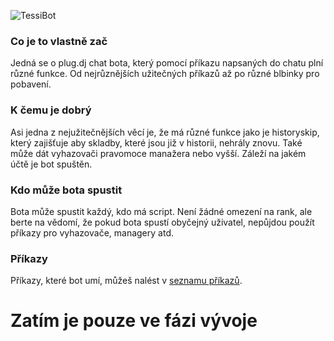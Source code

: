 ![TessiBot](https://i.imgur.com/uK3ark3.png)

### Co je to vlastně zač
Jedná se o plug.dj chat bota, který pomocí příkazu napsaných do chatu plní různé funkce. Od nejrůznějších užitečných příkazů až po různé blbinky pro pobavení. 

### K čemu je dobrý
Asi jedna z nejužitečnějších věcí je, že má různé funkce jako je historyskip, který zajišťuje aby skladby, které jsou již v historii, nehrály znovu. Také může dát vyhazovači pravomoce manažera nebo vyšší. Záleží na jakém účtě je bot spuštěn.

### Kdo může bota spustit
Bota může spustit každý, kdo má script. Není žádné omezení na rank, ale berte na vědomí, že pokud bota spustí obyčejný uživatel, nepůjdou použít příkazy pro vyhazovače, managery atd. 

### Příkazy
Příkazy, které bot umí, můžeš nalést v [seznamu příkazů](commands.md).

# Zatím je pouze ve fázi vývoje

